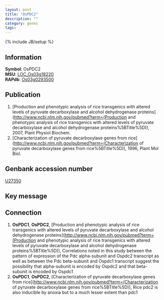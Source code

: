 ```yaml
---
layout: post
title: "OsPDC2"
description: ""
category: genes
tags: 
---
```

{% include JB/setup %}

## Information
__Symbol__: OsPDC2  
__MSU__: [LOC_Os03g18220](http://rice.plantbiology.msu.edu/cgi-bin/ORF_infopage.cgi?orf=LOC_Os03g18220)  
__RAPdb__: [Os03g0293500](http://rapdb.dna.affrc.go.jp/viewer/gbrowse_details/irgsp1?name=Os03g0293500)  

## Publication
1. [Production and phenotypic analysis of rice transgenics with altered levels of pyruvate decarboxylase and alcohol dehydrogenase proteins](http://www.ncbi.nlm.nih.gov/pubmed?term=(Production and phenotypic analysis of rice transgenics with altered levels of pyruvate decarboxylase and alcohol dehydrogenase proteins%5BTitle%5D)), 2007, Plant Physiol Biochem.
2. [Characterization of pyruvate decarboxylase genes from rice](http://www.ncbi.nlm.nih.gov/pubmed?term=(Characterization of pyruvate decarboxylase genes from rice%5BTitle%5D)), 1996, Plant Mol Biol.

## Genbank accession number
[U27350](http://www.ncbi.nlm.nih.gov/nuccore/U27350)

## Key message

## Connection
1. __OsPDC1__, __OsPDC2__, [Production and phenotypic analysis of rice transgenics with altered levels of pyruvate decarboxylase and alcohol dehydrogenase proteins](http://www.ncbi.nlm.nih.gov/pubmed?term=(Production and phenotypic analysis of rice transgenics with altered levels of pyruvate decarboxylase and alcohol dehydrogenase proteins%5BTitle%5D)),  Correlations noted in this study between the pattern of expression of the Pdc alpha-subunit and Ospdc2 transcript as well as between the Pdc beta-subunit and Ospdc1 transcript suggest the possibility that alpha-subunit is encoded by Ospdc2 and that beta-subunit is encoded by Ospdc1
2. __OsPDC1__, __OsPDC2__, [Characterization of pyruvate decarboxylase genes from rice](http://www.ncbi.nlm.nih.gov/pubmed?term=(Characterization of pyruvate decarboxylase genes from rice%5BTitle%5D)),  Rice pdc2 is also inducible by anoxia but to a much lesser extent than pdc1


